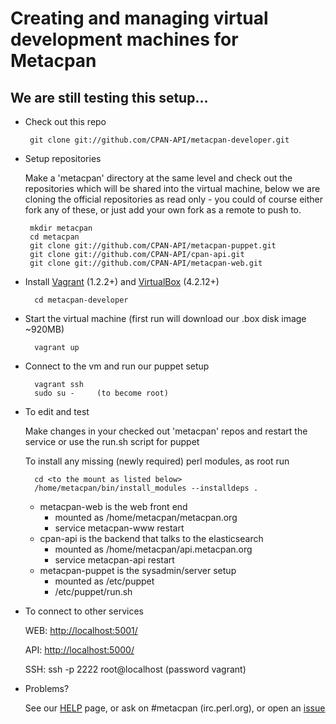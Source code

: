 # Creating and managing virtual development machines for Metacpan

## We are still testing this setup...

-  Check out this repo

		git clone git://github.com/CPAN-API/metacpan-developer.git

-  Setup repositories

	Make a 'metacpan' directory at the same level and check out the repositories
	which will be shared into the virtual machine, below we are cloning
	the official repositories as read only - you could of course either
	fork any of these, or just add your own fork as a remote to push to.

		mkdir metacpan
		cd metacpan
		git clone git://github.com/CPAN-API/metacpan-puppet.git
		git clone git://github.com/CPAN-API/cpan-api.git
		git clone git://github.com/CPAN-API/metacpan-web.git

- Install [Vagrant](http://downloads.vagrantup.com/) (1.2.2+) and [VirtualBox](https://www.virtualbox.org/wiki/Downloads) (4.2.12+)

		cd metacpan-developer

- Start the virtual machine (first run will download our .box disk image ~920MB)

		vagrant up

- Connect to the vm and run our puppet setup

		vagrant ssh
		sudo su -     (to become root)

- To edit and test

	Make changes in your checked out 'metacpan' repos and restart the service or use the run.sh script for puppet

	To install any missing (newly required) perl modules, as root run

		cd <to the mount as listed below>
		/home/metacpan/bin/install_modules --installdeps .

	- metacpan-web is the web front end
		- mounted as /home/metacpan/metacpan.org
		- service metacpan-www restart
	- cpan-api is the backend that talks to the elasticsearch
		- mounted as /home/metacpan/api.metacpan.org
		- service metacpan-api restart
	- metacpan-puppet is the sysadmin/server setup
		- mounted as /etc/puppet
		- /etc/puppet/run.sh

- To connect to other services

	WEB: [http://localhost:5001/](http://localhost:5001/)

	API: [http://localhost:5000/](http://localhost:5000/)

	SSH: ssh -p 2222 root@localhost  (password vagrant)

- Problems?

	See our [HELP](HELP.md) page, or ask on #metacpan (irc.perl.org), or open an [issue](https://github.com/CPAN-API/metacpan-developer/issues)


